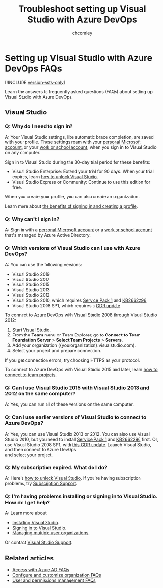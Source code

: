 ﻿---
title: Troubleshoot setting up Visual Studio with Azure DevOps
titleSuffix: Azure DevOps Services
ms.custom: seodec18
description: Having problems installing Visual Studio, signing in, or handling an expired subscription? Learn answers to these frequently asked questions (FAQs). 
ms.technology: devops-accounts
ms.assetid: 985fcb48-0d9e-44ef-811d-7178df1cb09b
ms.topic: conceptual
ms.author: chcomley
author: chcomley
ms.date: 03/11/2020
monikerRange: 'azure-devops'
---

# Setting up Visual Studio with Azure DevOps FAQs

[!INCLUDE [version-vsts-only](../../includes/version-vsts-only.md)]

Learn the answers to frequently asked questions (FAQs) about setting up Visual Studio with Azure DevOps.

## Visual Studio

<a name="why-sign-in"></a>

### Q: Why do I need to sign in?

A: Your Visual Studio settings, 
like automatic brace completion, 
are saved with your profile. 
These settings roam with your [personal Microsoft account](https://www.microsoft.com/account), 
or your [work or school account](https://azure.microsoft.com/documentation/articles/sign-up-organization/), 
when you sign in to Visual Studio on any computer. 

Sign in to Visual Studio during the 30-day 
trial period for these benefits:

*    Visual Studio Enterprise: Extend your trial for 90 days. When your trial expires, 
learn [how to unlock Visual Studio](https://msdn.microsoft.com/library/dn950037.aspx).
*    Visual Studio Express or Community: Continue to use this edition for free.

When you create your profile, you can also create an organization.

Learn more about [the benefits of signing in and creating a profile](https://msdn.microsoft.com/library/dn457348.aspx). 

<a name="cannot-sign-in"></a>

### Q: Why can't I sign in?

A: Sign in with a [personal Microsoft account](https://www.microsoft.com/account) 
or a [work or school account](https://azure.microsoft.com/documentation/articles/sign-up-organization/) 
that's managed by Azure Active Directory.

<a name="vs-versions"></a>

### Q: Which versions of Visual Studio can I use with Azure DevOps?

A: You can use the following versions:

* Visual Studio 2019
* Visual Studio 2017
* Visual Studio 2015
* Visual Studio 2013
* Visual Studio 2012
* Visual Studio 2010, 
which requires [Service Pack 1](https://www.microsoft.com/download/details.aspx?id=29082) 
and [KB2662296](https://support.microsoft.com/kb/2662296)
* Visual Studio 2008 SP1, which requires a [GDR update](https://support.microsoft.com/kb/2673642)

To connect to Azure DevOps with Visual Studio 2008 through Visual Studio 2012:

1.    Start Visual Studio.
2.    From the **Team** menu or Team Explorer, 
go to **Connect to Team Foundation Server** > **Select Team Projects** > **Servers**.
3.    Add your organization ({yourorganization}.visualstudio.com).
4.    Select your project and prepare connection.

If you get connection errors, try choosing HTTPS as your protocol.

To connect to Azure DevOps with Visual Studio 2015 and later, 
learn [how to connect to team projects](/azure/devops/organizations/projects/connect-to-projects). 

### Q: Can I use Visual Studio 2015 with Visual Studio 2013 and 2012 on the same computer?

A: Yes, you can run all of these versions on the same computer.

### Q: Can I use earlier versions of Visual Studio to connect to Azure DevOps?

A: Yes, you can use Visual Studio 2013 or 2012. You can also use Visual Studio 2010, 
but you need to install [Service Pack 1](https://www.microsoft.com/download/details.aspx?id=34677) 
and [KB2662296](https://support.microsoft.com/kb/2662296) first. Or, use Visual 
Studio 2008 SP1, with [this GDR update](https://support.microsoft.com/kb/2673642). 
Launch Visual Studio, and then connect to Azure DevOps  
and select your project.

### Q: My subscription expired. What do I do?

A: Here's [how to unlock Visual Studio](https://msdn.microsoft.com/library/dn950037.aspx). 
If you're having subscription problems, 
try [Subscription Support](https://visualstudio.microsoft.com/support/subscription-support-vs).

### Q: I'm having problems installing or signing in to Visual Studio. How do I get help? 

A: Learn more about:

*    [Installing Visual Studio](https://msdn.microsoft.com/library/e2h7fzkw.aspx).
*    [Signing in to Visual Studio](https://msdn.microsoft.com/library/dn457348.aspx).
*    [Managing multiple user organizations](https://msdn.microsoft.com/library/dn872465.aspx).

Or contact [Visual Studio Support](https://visualstudio.microsoft.com/support/support-overview-vs). 

## Related articles

- [Access with Azure AD FAQs](faq-azure-access.md)
- [Configure and customize organization FAQs](faq-configure-customize-organization.md)
- [User and permissions management FAQs](faq-user-and-permissions-management.md)

